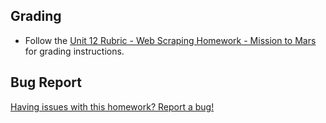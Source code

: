 ## Grading

* Follow the [Unit 12 Rubric - Web Scraping Homework - Mission to Mars](https://docs.google.com/document/d/1H-g23PjJlx5ZsuKcEsOCkEolppWcQ5NMv8hvgbOpl9w/edit) for grading instructions.

## Bug Report

[Having issues with this homework? Report a bug!](https://bit.ly/2x5PuSB)

